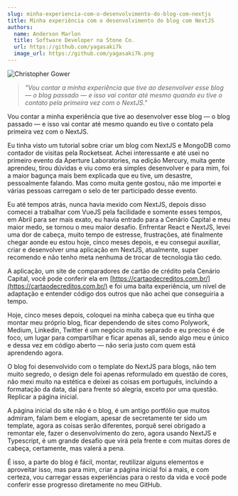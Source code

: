 ```yaml
---
slug: minha-experiencia-com-o-desenvolvimento-do-blog-com-nextjs
title: Minha experiência com o desenvolvimento do blog com NextJS
authors:
  name: Anderson Marlon
  title: Software Developer na Stone Co.
  url: https://github.com/yagasaki7k
  image_url: https://github.com/yagasaki7k.png
---
```


![Christopher Gower](https://images.unsplash.com/photo-1498050108023-c5249f4df085?ixlib=rb-4.0.3&ixid=MnwxMjA3fDB8MHxwaG90by1wYWdlfHx8fGVufDB8fHx8&auto=format&fit=crop&w=872&q=80)

> _"Vou contar a minha experiência que tive ao desenvolver esse blog — o blog passado — e isso vai contar até mesmo quando eu tive o contato pela primeira vez com o NextJS."_

Vou contar a minha experiência que tive ao desenvolver esse blog — o blog passado — e isso vai contar até mesmo quando eu tive o contato pela primeira vez com o NextJS.

Eu tinha visto um tutorial sobre criar um blog com NextJS e MongoDB como contador de visitas pela Rocketseat. Achei interessante e até usei no primeiro evento da Aperture Laboratories, na edição Mercury, muita gente aprendeu, tirou dúvidas e viu como era simples desenvolver e para mim, foi a maior bagunça mais bem explicada que eu tive, um desastre, pessoalmente falando. Mas como muita gente gostou, não me importei e várias pessoas carregam o selo de ter participado desse evento.

Eu até tempos atrás, nunca havia mexido com NextJS, depois disso comecei a trabalhar com VueJS pela facilidade e somente esses tempos, em Abril para ser mais exato, eu havia entrado para a Cenário Capital e meu maior medo, se tornou o meu maior desafio. Enfrentar React e NextJS, levei uma dor de cabeça, muito tempo de estresse, frustrações, até finalmente chegar aonde eu estou hoje, cinco meses depois, e eu consegui auxiliar, criar e desenvolver uma aplicação em NextJS, atualmente, super recomendo e não tenho meta nenhuma de trocar de tecnologia tão cedo.

A aplicação, um site de comparadores de cartão de crédito pela Cenário Capital, você pode conferir ela em [https://cartaodecreditos.com.br/](https://cartaodecreditos.com.br/) e foi uma baita experiência, um nível de adaptação e entender código dos outros que não achei que conseguiria a tempo.

Hoje, cinco meses depois, coloquei na minha cabeça que eu tinha que montar meu próprio blog, ficar dependendo de sites como Polywork, Medium, Linkedin, Twitter é um negócio muito separado e eu preciso é de foco, um lugar para compartilhar e ficar apenas ali, sendo algo meu e único e dessa vez em código aberto — não seria justo com quem está aprendendo agora.

O blog foi desenvolvido com o template do NextJS para blogs, não tem muito segredo, o design dele foi apenas reformulado em questão de cores, não mexi muito na estética e deixei as coisas em português, incluindo a formatação da data, daí para frente só alegria, exceto por uma questão. Replicar a página inicial.

A página inicial do site não é o blog, é um antigo portfólio que muitos admiram, falam bem e elogiam, apesar de secretamente ter sido um template, agora as coisas serão diferentes, porquê serei obrigado a remontar ele, fazer o desenvolvimento do zero, agora usando NextJS e Typescript, é um grande desafio que virá pela frente e com muitas dores de cabeça, certamente, mas valerá a pena.

É isso, a parte do blog é fácil, montar, reutilizar alguns elementos e aproveitar isso, mas para mim, criar a página inicial foi a mais, e com certeza, vou carregar essas experiências para o resto da vida e você pode conferir esse progresso diretamente no meu GitHub.
